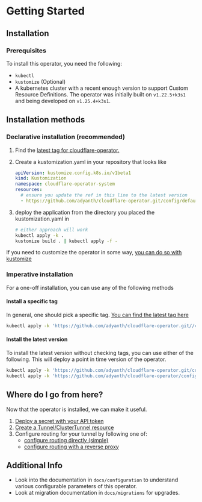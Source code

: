 # Getting Started

## Installation

### Prerequisites

To install this operator, you need the following:

- `kubectl`
- `kustomize` (Optional)
- A kubernetes cluster with a recent enough version to support Custom Resource Definitions. The operator was initially built on `v1.22.5+k3s1` and being developed on `v1.25.4+k3s1`.

## Installation methods

### Declarative installation (recommended)

1. Find the [latest tag for cloudflare-operator.](https://github.com/adyanth/cloudflare-operator/tags)
1. Create a kustomization.yaml in your repository that looks like
   ```yaml
   apiVersion: kustomize.config.k8s.io/v1beta1
   kind: Kustomization
   namespace: cloudflare-operator-system
   resources:
     # ensure you update the ref in this line to the latest version
     - https://github.com/adyanth/cloudflare-operator.git/config/default?ref=v0.11.1
   ```

1. deploy the application from the directory you placed the kustomization.yaml in
   ```bash
   # either approach will work
   kubectl apply -k .
   kustomize build . | kubectl apply -f -
   ```

If you need to customize the operator in some way, [you can do so with kustomize](https://glasskube.dev/blog/patching-with-kustomize/)

### Imperative installation

For a one-off installation, you can use any of the following methods

#### Install a specific tag

In general, one should pick a specific tag.
[You can find the latest tag here](https://github.com/adyanth/cloudflare-operator/tags)

```bash
kubectl apply -k 'https://github.com/adyanth/cloudflare-operator.git//config/default?ref=v0.13.0'
```

#### Install the latest version

To install the latest version without checking tags, you can use either of the following.
This will deploy a point in time version of the operator.

```bash
kubectl apply -k 'https://github.com/adyanth/cloudflare-operator.git/config/default?ref=main'
kubectl apply -k 'https://github.com/adyanth/cloudflare-operator/config/default'
```


## Where do I go from here?

Now that the operator is installed, we can make it useful.

1. [Deploy a secret with your API token](./docs/examples/operator-authentication)
2. [Create a Tunnel/ClusterTunnel resource](./docs/examples/tunnel-simple)
3. Configure routing for your tunnel by following one of:
    - [configure routing directly (simple)](./docs/examples/tunnel-binding-simple)
    - [configure routing with a reverse proxy](./docs/examples/tunnel-binding-with-reverse-proxy)

## Additional Info

* Look into the documentation in `docs/configuration` to understand various configurable parameters of this operator.
* Look at migration documentation in `docs/migrations` for upgrades.
